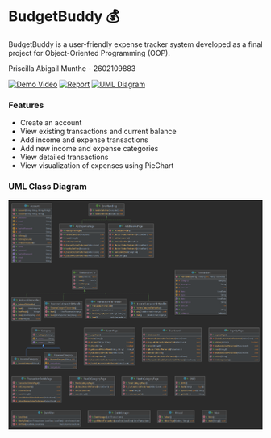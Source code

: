 # BudgetBuddy 💰

BudgetBuddy is a user-friendly expense tracker system developed as a final project for Object-Oriented Programming (OOP). 

Priscilla Abigail Munthe - 2602109883

[![Demo Video](https://img.shields.io/badge/Demo%20Video-Watch-red?logo=youtube)](https://www.example.com/video-link)
[![Report](https://img.shields.io/badge/Report-Read-blue?logo=microsoft-word)](https://www.example.com/report-link)
[![UML Diagram](https://img.shields.io/badge/UML%20Diagram-View-blue?logo=diagramsdotnet)](https://lucid.app/lucidchart/a091bd42-6552-483c-af3a-cf22ceadb0b5/edit?viewport_loc=50%2C1686%2C3456%2C1665%2CHWEp-vi-RSFO&invitationId=inv_9727fe98-da10-472b-ad23-1ef532bcae0c)

### Features

- Create an account
- View existing transactions and current balance
- Add income and expense transactions
- Add new income and expense categories
- View detailed transactions
- View visualization of expenses using PieChart

### UML Class Diagram

![UML](uml.png)









